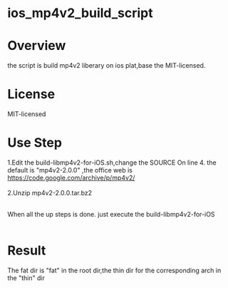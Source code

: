 
# ios_mp4v2_build_script
# Overview #
the script is build mp4v2 liberary on ios plat,base the MIT-licensed.
# License #
MIT-licensed

# Use Step #
1.Edit the build-libmp4v2-for-iOS.sh,change the SOURCE On line 4. the default is "mp4v2-2.0.0" ,the office web is https://code.google.com/archive/p/mp4v2/
<br/>
<br/>
2.Unzip mp4v2-2.0.0.tar.bz2 
<br/>
<br/>

When all the up steps is done. just execute the build-libmp4v2-for-iOS
<br/>
<br/>
# Result #
The fat dir is "fat" in the root dir,the thin dir for the corresponding arch in the "thin" dir